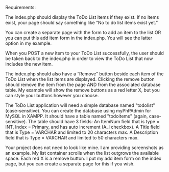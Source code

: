 

Requirements:

The index.php should display the ToDo List items if they exist. If no items exist, your page should say something like “No to do list items exist yet.”

You can create a separate page with the form to add an item to the list OR you can put this add item form in the index.php. You will see the latter option in my example.

When you POST a new item to your ToDo List successfully, the user should be taken back to the index.php in order to view the ToDo List that now includes the new item.

The index.php should also have a “Remove” button beside each item of the ToDo List when the list items are displayed. Clicking the remove button should remove the item from the page AND from the associated database table. My example will show the remove buttons as a red letter X, but you can style your buttons however you choose.

The ToDo List application will need a simple database named "todolist" (case-sensitive). You can create the database using myPhPAdmin for MySQL in XAMPP. It should have a table named "todoitems" (again, case-sensitive). The table should have 3 fields: 
    An ItemNum field that is type = INT, Index = Primary, and has auto increment (A_I checkbox).
    A Title field that is Type = VARCHAR and  limited to 20 characters max. 
    A Description field that is Type = VARCHAR and  limited to 50 characters max.


Your project does not need to look like mine. I am providing screenshots as an example. My list container scrolls when the list outgrows the available space. Each red X is a remove button. I put my add item form on the index page, but you can create a separate page for this if you wish.